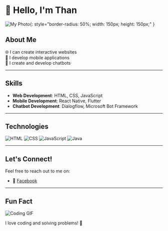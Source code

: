 # 👋 Hello, I'm Than

![My Photo](https://i.imgur.com/RLNleX5.jpeg){: style="border-radius: 50%; width: 150px; height: 150px;" }

## About Me

🌐 I can create interactive websites  
📱 I develop mobile applications  
🤖 I create and develop chatbots  

---

## Skills

- **Web Development**: HTML, CSS, JavaScript
- **Mobile Development**: React Native, Flutter
- **Chatbot Development**: Dialogflow, Microsoft Bot Framework

---

## Technologies

![HTML](https://img.shields.io/badge/HTML5-E34F26?style=flat&logo=html5&logoColor=white)
![CSS](https://img.shields.io/badge/CSS3-1572B6?style=flat&logo=css3&logoColor=white)
![JavaScript](https://img.shields.io/badge/JavaScript-F7DF1E?style=flat&logo=javascript&logoColor=black)
![Java](https://img.shields.io/badge/Java-007396?style=flat&logo=java&logoColor=white)

---

## Let's Connect!

Feel free to reach out to me on:

- 💼 [Facebook](https://www.facebook.com/Mgasy.mg)

---

## Fun Fact

![Coding GIF](https://media.giphy.com/media/3o7aD2sa1g0g0g0g0g/giphy.gif)

I love coding and solving problems! 🚀